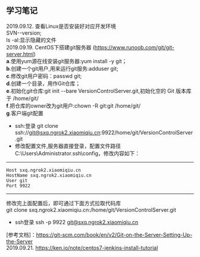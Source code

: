 ## **学习笔记**
2019.09.12. 查看Linux是否安装好对应开发环境  
SVN--version;  
ls -al:显示隐藏的文件  
2019.09.19. CentOS下搭建git服务器  (https://www.runoob.com/git/git-server.html)  
**a**.使用yum源在线安装git服务器:yum install -y git；  
**b**.创建一个git用户,用来运行git服务:adduser git;  
**c**.修改git用户密码：passwd git;  
**d**.创建一个目录，用作Git仓库；  
**e**.初始化git仓库:git init --bare VersionControlServer.git,初始化空的 Git 版本库于 /home/git/  
**f**.把仓库的owner改为git用户:chown -R git:git  /home/git/  
**g**.客户端git配置  
* ssh:登录
git clone ssh://git@sxq.ngrok2.xiaomiqiu.cn:9922/home/git/VersionControlServer.git  
* 修改配置文件,服务器直接登录，配置文件路径C:\Users\Administrator\.ssh\config，修改内容如下：  
****  
    Host sxq.ngrok2.xiaomiqiu.cn  
    HostName sxq.ngrok2.xiaomiqiu.cn  
    User git  
    Port 9922  
****  
修改完上面配置后，即可通过下面方式拉取代码库  
git clone sxq.ngrok2.xiaomiqiu.cn:/home/git/VersionControlServer.git  
* ssh登录
ssh -p 9922 git@sxq.ngrok2.xiaomiqiu.cn


[参考文档]：https://git-scm.com/book/en/v2/Git-on-the-Server-Setting-Up-the-Server  
2019.09.21. https://ken.io/note/centos7-jenkins-install-tutorial
